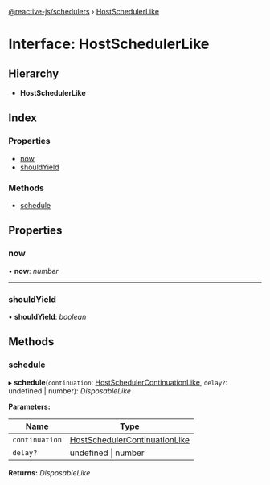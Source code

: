 [@reactive-js/schedulers](../README.md) › [HostSchedulerLike](hostschedulerlike.md)

# Interface: HostSchedulerLike

## Hierarchy

* **HostSchedulerLike**

## Index

### Properties

* [now](hostschedulerlike.md#now)
* [shouldYield](hostschedulerlike.md#shouldyield)

### Methods

* [schedule](hostschedulerlike.md#schedule)

## Properties

###  now

• **now**: *number*

___

###  shouldYield

• **shouldYield**: *boolean*

## Methods

###  schedule

▸ **schedule**(`continuation`: [HostSchedulerContinuationLike](hostschedulercontinuationlike.md), `delay?`: undefined | number): *DisposableLike*

**Parameters:**

Name | Type |
------ | ------ |
`continuation` | [HostSchedulerContinuationLike](hostschedulercontinuationlike.md) |
`delay?` | undefined &#124; number |

**Returns:** *DisposableLike*
